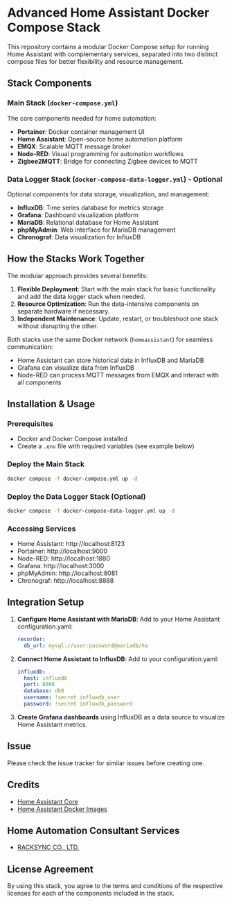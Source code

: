 # Advanced Home Assistant Docker Compose Stack

This repository contains a modular Docker Compose setup for running Home Assistant with complementary services, separated into two distinct compose files for better flexibility and resource management.

## Stack Components

### Main Stack (`docker-compose.yml`)
The core components needed for home automation:
- **Portainer**: Docker container management UI
- **Home Assistant**: Open-source home automation platform
- **EMQX**: Scalable MQTT message broker
- **Node-RED**: Visual programming for automation workflows
- **Zigbee2MQTT**: Bridge for connecting Zigbee devices to MQTT

### Data Logger Stack (`docker-compose-data-logger.yml`) - Optional
Optional components for data storage, visualization, and management:
- **InfluxDB**: Time series database for metrics storage
- **Grafana**: Dashboard visualization platform
- **MariaDB**: Relational database for Home Assistant
- **phpMyAdmin**: Web interface for MariaDB management
- **Chronograf**: Data visualization for InfluxDB

## How the Stacks Work Together

The modular approach provides several benefits:

1. **Flexible Deployment**: Start with the main stack for basic functionality and add the data logger stack when needed.
2. **Resource Optimization**: Run the data-intensive components on separate hardware if necessary.
3. **Independent Maintenance**: Update, restart, or troubleshoot one stack without disrupting the other.

Both stacks use the same Docker network (`homeassistant`) for seamless communication:
- Home Assistant can store historical data in InfluxDB and MariaDB
- Grafana can visualize data from InfluxDB
- Node-RED can process MQTT messages from EMQX and interact with all components

## Installation & Usage

### Prerequisites
- Docker and Docker Compose installed
- Create a `.env` file with required variables (see example below)

### Deploy the Main Stack
```bash
docker compose -f docker-compose.yml up -d
```

### Deploy the Data Logger Stack (Optional)
```bash
docker compose -f docker-compose-data-logger.yml up -d
```

### Accessing Services
- Home Assistant: http://localhost:8123
- Portainer: http://localhost:9000
- Node-RED: http://localhost:1880
- Grafana: http://localhost:3000
- phpMyAdmin: http://localhost:8081
- Chronograf: http://localhost:8888

## Integration Setup

1. **Configure Home Assistant with MariaDB**:
   Add to your Home Assistant configuration.yaml:
   ```yaml
   recorder:
     db_url: mysql://user:password@mariadb/ha
   ```

2. **Connect Home Assistant to InfluxDB**:
   Add to your configuration.yaml:
   ```yaml
   influxdb:
     host: influxdb
     port: 8086
     database: db0
     username: !secret influxdb_user
     password: !secret influxdb_password
   ```

3. **Create Grafana dashboards** using InfluxDB as a data source to visualize Home Assistant metrics.

## Issue 

Please check the issue tracker for similar issues before creating one.

## Credits

- [Home Assistant Core](https://www.home-assistant.io/faq/ha-vs-hassio/)
- [Home Assistant Docker Images](https://hub.docker.com/r/homeassistant/home-assistant)

## Home Automation Consultant Services
- [RACKSYNC CO., LTD.](https://racksync.com)

[screenshot]: screenshot.png "Home Assistant Training Course by RACKSYNC CO., LTD."

## License Agreement
By using this stack, you agree to the terms and conditions of the respective licenses for each of the components included in the stack.


